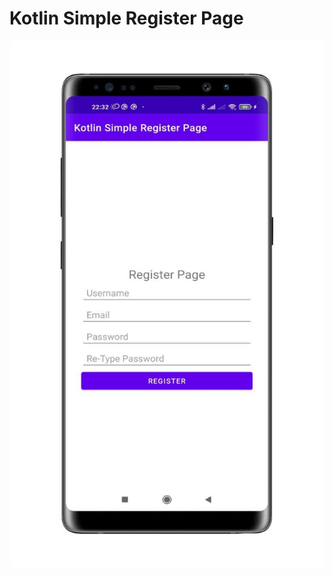 # Kotlin Simple Register Page

![Screenshoot](https://github.com/inialdan/Kotlin-Simple-Register-Page/blob/master/assets/screenshoot.jpg "Screenshoot")
